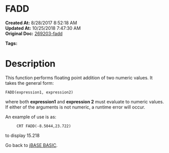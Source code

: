 # FADD

**Created At:** 8/28/2017 8:52:18 AM  
**Updated At:** 10/25/2018 7:47:30 AM  
**Original Doc:** [269203-fadd](https://docs.jbase.com/36868-jbase-basic/269203-fadd)  

**Tags:**
<badge text='floating point operations' vertical='middle' />
<badge text='mathematical operations' vertical='middle' />

# Description

This function performs floating point addition of two numeric values. It takes the general form:

```
FADD(expression1, expression2)
```

where both **expression1** and **expression 2** must evaluate to numeric values. If either of the arguments is not numeric, a runtime error will occur.

An example of use is as:

```
     CRT FADD(-8.5044,23.722)
```

to display 15.218



Go back to [jBASE BASIC](./../jbase-basic-programmers-reference-guide).
